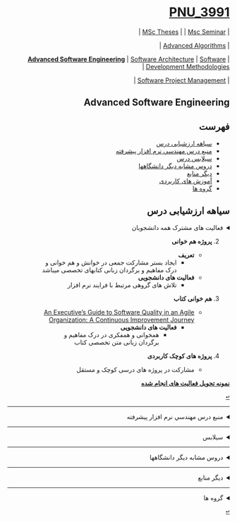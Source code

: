 <div dir="rtl">

<a name="TOC"></a>
# [PNU_3991](https://github.com/AliRazavi-edu/PNU_3991#TOC)
| [MSc Theses](https://github.com/AliRazavi-edu/PNU_3991/blob/master/_MSc/Theses/readme.md#TOC) | 
| [Msc Seminar](https://github.com/AliRazavi-edu/PNU_3991/blob/master/_MSc/Seminar/README.md#TOC) |
 
| [Advanced Algorithms](https://github.com/AliRazavi-edu/PNU_3991/blob/master/_MSc/AdvancedAlgorithms/README.md#TOC) |
 
| [**Advanced Software Engineering**](https://github.com/AliRazavi-edu/PNU_3991/blob/master/_MSc/AdvancedSoftwareEngineering/README.md#TOC) | 
[Software Architecture](https://github.com/AliRazavi-edu/PNU_3991/blob/master/_MSc/SoftwareArchitecture/README.md#TOC) | 
[Software Development Methodologies](https://github.com/AliRazavi-edu/PNU_3991/blob/master/_MSc/SoftwareDevelopmentMethodologies/README.md#TOC) |
 
| [Software Project Management](https://github.com/AliRazavi-edu/PNU_3991/blob/master/_MSc/SoftwareProjectManagement/README.md#TOC) |

## Advanced Software Engineering
## فهرست
- [سیاهه ارزشیابی درس](#Evaluation)
- [منبع درس  مهندسي نرم افزار پيشرفته](#CourseRef)
- [سیلابس درس](#Curriculum)
- [دروس مشابه دیگر دانشگاهها](#RelatedCourses)
- [دیگر منابع](#RelatedRef)
- [آموزش های کاربردی](#eLearning)
- [گروه ها](#Groups)

<a name="Evaluation"></a>
## سیاهه ارزشیابی درس

<details>
    <summary>فعالیت های مشترک همه دانشجویان</summary>
    
1. **فعالیت های مشترک همه دانشجویان**
    1. ساخت اکانت گیت هاب
    2. [آموزش گیت در سایت پچ ورک](http://jlord.us/patchwork/)
    3. ارائه رزومه
    4. ارائه انگیزه نامه
    5. ایجاد ریپازیتوری PNU_3991_AR
    6. [گذراندن دوره js از سایت سولولرن](http://Sololearn.com)
    7. مشارکت در گروهای درسی

</details>
    
2. **پروژه هم خوانی**
      - **تعریف** 
          - ایجاد بستر مشارکت جمعی در خوانش و هم خوانی و درک مفاهیم و برگردان زبانی کتابهای تخصصی میباشد 
      - **فعالیت های دانشجویی** 
           - تلاش های گروهی مرتبط با فرایند نرم افزار

3. **هم خوانی کتاب**
    - [An Executive’s Guide to Software Quality in an Agile Organization: A Continuous Improvement Journey](http://library.lol/main/01157942A7F8B2FAAA9F6DB6F7F5C2A7) 
      - **فعالیت های دانشجویی** 
           - همخوانی و همفکری در درک مفاهیم و برگردان زبانی متن تخصصی کتاب

4. **پروژه های کوچک کاربردی**
    - مشارکت در پروژه های درسی کوچک و مستقل

[**نمونه تحویل فعالیت های انجام شده**](https://github.com/saharzeinivand/PNU_3991_AR/)

[<kbd>↩</kbd>](#TOC)

-----------------
<a name="CourseRef"></a>
<details>
    <summary>منبع درس  مهندسي نرم افزار پيشرفته</summary>

>## (منبع درس  مهندسي نرم افزار پيشرفته (  1115026-01   

- [پاورپوینت ها](http://ceit.aut.ac.ir/~91131079/SE2/SE2%20Website/Other%20Slides/Pressman7.rar)
    
##    (Software Engineering ٧th Edition -Roger S. Pressman)
<a href="http://engineersrepository.blog.ir/post/15"><img src="https://github.com/AliRazavi-edu/PNU_3991/blob/master/_Image/software.png"> </a>
## Table of contents
- CHAPTER 1 SOFTWARE AND SOFTWARE ENGINEERING 

### PART ONE THE SOFTWARE PROCESS 
- CHAPTER 2 PROCESS MODELS
- CHAPTER 3 AGILE DEVELOPMENT

### PART TWO MODELING
- CHAPTER 4 PRINCIPLES THAT GUIDE PRACTICE
- CHAPTER 5 UNDERSTANDING REQUIREMENTS
- CHAPTER 6 REQUIREMENTS MODELING: SCENARIOS, INFORMATION,AND ANALYSIS CLASSES
- CHAPTER 7 REQUIREMENTS MODELING: FLOW, BEHAVIOR, PATTERNS,AND WEBAPPS
- CHAPTER 8 DESIGN CONCEPTS
- CHAPTER 9 ARCHITECTURAL DESIGN
- CHAPTER 10 COMPONENT-LEVEL DESIGN
- CHAPTER 11 USER INTERFACE DESIGN
- CHAPTER 12 PATTERN-BASED DESIGN
- CHAPTER 13 WEBAPP DESIGN

### PART THREE QUALITY MANAGEMENT
- CHAPTER 14 QUALITY CONCEPTS
- CHAPTER 15 REVIEW TECHNIQUES
- CHAPTER 16 SOFTWARE QUALITY ASSURANCE
- CHAPTER 17 SOFTWARE TESTING STRATEGIES
- CHAPTER 18 TESTING CONVENTIONAL APPLICATIONS
- CHAPTER 19 TESTING OBJECT-ORIENTED APPLICATIONS
- CHAPTER 20 TESTING WEB APPLICATIONS
- CHAPTER 21 FORMAL MODELING AND VERIFICATION
- CHAPTER 22 SOFTWARE CONFIGURATION MANAGEMENT
- CHAPTER 23 PRODUCT METRICS
### PART FOUR MANAGING SOFTWARE PROJECTS
- [CHAPTER 24 PROJECT MANAGEMENT CONCEPTS **]()
- [CHAPTER 25 PROCESS AND PROJECT METRICS **]()
- [CHAPTER 26 ESTIMATION FOR SOFTWARE PROJECTS **]()
- [CHAPTER 27 PROJECT SCHEDULING **]()
- [CHAPTER 28 RISK MANAGEMENT **]()
- [CHAPTER 29 MAINTENANCE AND REENGINEERING **]()
### PART FIVE ADVANCED TOPICS
- [CHAPTER 30 SOFTWARE PROCESS IMPROVEMENT **]()
- [CHAPTER 31 EMERGING TRENDS IN SOFTWARE ENGINEERING **]()
- [CHAPTER 32 CONCLUDING COMMENTS **]()
### APPENDIX 1 AN INTRODUCTION TO UML
### APPENDIX 2 OBJECT-ORIENTED CONCEPTS
### REFERENCES
### INDEX

[<kbd>↩</kbd>](#TOC)

</details>

-------------------
<a name="Curriculum"></a>
<details>
    <summary>سیلابس</summary>

>## [سیلابس وزرات علوم برای درس مهندسي نرم افزار پيشرفته](https://github.com/AliRazavi-edu/PNU_3991/blob/master/_Syllabus/Educ_1140_0_ASE.pdf)  

[<kbd>↩</kbd>](#TOC)
</details>

--------------------
<a name="RelatedCourses"></a>
<details>
    <summary>دروس مشابه دیگر دانشگاهها</summary>

>## دروس مشابه

- [مهندسی نرم افزار 2 دانشگاه امیرکبیر](http://ceit.aut.ac.ir/~91131079/SE2/SE2%20Website/index.html)

[<kbd>↩</kbd>](#TOC)
</details>

---
<a name="RelatedRef"></a>
<details>
    <summary>دیگر منابع</summary>

>## دیگر منابع

- [Sommerville Slides(9th Edition) ](http://ceit.aut.ac.ir/~91131079/SE2/SE2%20Website/Other%20Slides/Ian%20Sommerville%20-%20Software%20Engineering%20-%209th%20Edition.zip)
- [Whitten-Bentley Slides (7th Edition)](http://ceit.aut.ac.ir/~91131079/SE2/SE2%20Website/Other%20Slides/Bentley.rar)

[<kbd>↩</kbd>](#TOC)
</details>

-----------------------

<a name="Groups"></a>
<details>
    <summary>گروه ها</summary>

## گروه ها

<a name="G-A01"></a>
1. G-A01
    1. [_ASE-04_اميد اكبرزاده](https://github.com/AliRazavi-edu/PNU_3991/tree/master/_MSc/AdvancedSoftwareEngineering/1115026_01/04_%D8%A7%D9%85%D9%8A%D8%AF%20%D8%A7%D9%83%D8%A8%D8%B1%D8%B2%D8%A7%D8%AF%D9%87) 
    1. [_ASE-02_فهيمه ابوحمزه](https://github.com/AliRazavi-edu/PNU_3991/tree/master/_MSc/AdvancedSoftwareEngineering/1115026_01/02_%D9%81%D9%87%D9%8A%D9%85%D9%87%20%D8%A7%D8%A8%D9%88%D8%AD%D9%85%D8%B2%D9%87)
    1. [_ASE-12_عليرضا خواجه گي](https://github.com/AliRazavi-edu/PNU_3991/tree/master/_MSc/AdvancedSoftwareEngineering/1115026_01/12_%D8%B9%D9%84%D9%8A%D8%B1%D8%B6%D8%A7%20%D8%AE%D9%88%D8%A7%D8%AC%D9%87%20%DA%AF%D9%8A)
    1. [_ASE-15_سحر زيني وندمقدم](https://github.com/AliRazavi-edu/PNU_3991/tree/master/_MSc/AdvancedSoftwareEngineering/1115026_01/16_%D8%B3%D8%AD%D8%B1%20%D8%B2%D9%8A%D9%86%D9%8A%20%D9%88%D9%86%D8%AF%D9%85%D9%82%D8%AF%D9%85)       
    1. [_ASE-23_كلثوم محمدي](https://github.com/AliRazavi-edu/PNU_3991/tree/master/_MSc/AdvancedSoftwareEngineering/1115026_01/24_%D9%83%D9%84%D8%AB%D9%88%D9%85%20%D9%85%D8%AD%D9%85%D8%AF%D9%8A) 
    
[<kbd>↩</kbd>](#TOC)
      
<a name="G-A02"></a>

2. G-A02
    1. [_ASE-07_مرضيه بهالوهوره](https://github.com/AliRazavi-edu/PNU_3991/tree/master/_MSc/AdvancedSoftwareEngineering/1115026_01/07_%D9%85%D8%B1%D8%B6%D9%8A%D9%87%20%D8%A8%D9%87%D8%A7%D9%84%D9%88%D9%87%D9%88%D8%B1%D9%87)
    1. [_ASE-08_بهرام بهنژاد](https://github.com/AliRazavi-edu/PNU_3991/tree/master/_MSc/AdvancedSoftwareEngineering/1115026_01/08_%D8%A8%D9%87%D8%B1%D8%A7%D9%85%20%D8%A8%D9%87%D9%86%DA%98%D8%A7%D8%AF)    
    1. [_ASE-14_عليرضا رزمجو](https://github.com/AliRazavi-edu/PNU_3991/tree/master/_MSc/AdvancedSoftwareEngineering/1115026_01/14_%D8%B9%D9%84%D9%8A%D8%B1%D8%B6%D8%A7%20%D8%B1%D8%B2%D9%85%D8%AC%D9%88)        
    1. [_ASE-13_صديقه دارايي زاده](https://github.com/AliRazavi-edu/PNU_3991/tree/master/_MSc/AdvancedSoftwareEngineering/1115026_01/13_%D8%B5%D8%AF%D9%8A%D9%82%D9%87%20%D8%AF%D8%A7%D8%B1%D8%A7%D9%8A%D9%8A%20%D8%B2%D8%A7%D8%AF%D9%87) 
    1. [_ASE-05_زهرا باقري نسب](https://github.com/AliRazavi-edu/PNU_3991/tree/master/_MSc/AdvancedSoftwareEngineering/1115026_01/05_%D8%B2%D9%87%D8%B1%D8%A7%20%D8%A8%D8%A7%D9%82%D8%B1%D9%8A%20%D9%86%D8%B3%D8%A8)
    
[<kbd>↩</kbd>](#TOC)

<a name="G-A03"></a>

3. G-A03
    1. [_ASE-01_زهرا ابراهيمي كندجي](https://github.com/AliRazavi-edu/PNU_3991/tree/master/_MSc/AdvancedSoftwareEngineering/1115026_01/01_%D8%B2%D9%87%D8%B1%D8%A7%20%D8%A7%D8%A8%D8%B1%D8%A7%D9%87%D9%8A%D9%85%D9%8A%20%D9%83%D9%86%D8%AF%D8%AC%D9%8A)
    1. [_ASE-06_سالار بهادر](https://github.com/AliRazavi-edu/PNU_3991/tree/master/_MSc/AdvancedSoftwareEngineering/1115026_01/06_%D8%B3%D8%A7%D9%84%D8%A7%D8%B1%20%D8%A8%D9%87%D8%A7%D8%AF%D8%B1)       
    1. [_ASE-09_سپهر ترابي](https://github.com/AliRazavi-edu/PNU_3991/tree/master/_MSc/AdvancedSoftwareEngineering/1115026_01/09_%D8%B3%D9%BE%D9%87%D8%B1%20%D8%AA%D8%B1%D8%A7%D8%A8%D9%8A)
    1. [_ASE-10_شاهين جلالي قره موسي](https://github.com/AliRazavi-edu/PNU_3991/tree/master/_MSc/AdvancedSoftwareEngineering/1115026_01/10_%D8%B4%D8%A7%D9%87%D9%8A%D9%86%20%D8%AC%D9%84%D8%A7%D9%84%D9%8A%20%D9%82%D8%B1%D9%87%20%D9%85%D9%88%D8%B3%D9%8A)    
    1. [_ASE-21_سيدرضا علويان زو](https://github.com/AliRazavi-edu/PNU_3991/tree/master/_MSc/AdvancedSoftwareEngineering/1115026_01/21_%D8%B3%D9%8A%D8%AF%D8%B1%D8%B6%D8%A7%20%D8%B9%D9%84%D9%88%D9%8A%D8%A7%D9%86%20%D8%B2%D9%88)   
    
[<kbd>↩</kbd>](#TOC)
  
<a name="G-A04"></a>

4. G-A04
    1. [_ASE-17_مجید رضا سه پنج](https://github.com/AliRazavi-edu/PNU_3991/tree/master/_MSc/AdvancedSoftwareEngineering/1115026_01/17_%D9%85%D8%AC%D9%8A%D8%AF%D8%B1%D8%B6%D8%A7%20%D8%B3%D9%87%20%D9%BE%D9%86%D8%AC)    
    1. [_ASE-18_عباس صالحي مرزيجراني](https://github.com/AliRazavi-edu/PNU_3991/tree/master/_MSc/AdvancedSoftwareEngineering/1115026_01/18_%D8%B9%D8%A8%D8%A7%D8%B3%20%D8%B5%D8%A7%D9%84%D8%AD%D9%8A%20%D9%85%D8%B1%D8%B2%D9%8A%D8%AC%D8%B1%D8%A7%D9%86%D9%8A)    
    1. [_ASE-]()    
    1. [_ASE-]()
    1. [_ASE-]()
    
[<kbd>↩</kbd>](#TOC)
    
<a name="G-A05"></a>

5. G-A05
    1. [_ASE-]()    
    1. [_ASE-]()   
    1. [_ASE-]()   
    1. [_ASE-]()
    
[<kbd>↩</kbd>](#TOC)
    
<a name="G-A06"></a>

6. G-A06
    1. [_ASE-]()    
    1. [_ASE-]()   
    1. [_ASE-]()   
    1. [_ASE-]()

</details>


[<kbd>↩</kbd>](#TOC)

<div>
